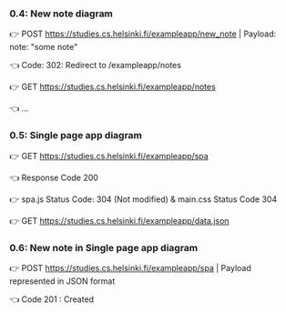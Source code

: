 ### 0.4: New note diagram

:point_right: POST https://studies.cs.helsinki.fi/exampleapp/new_note | Payload: note: "some note"

:point_left: 
Code: 302: Redirect to /exampleapp/notes

:point_right:
GET https://studies.cs.helsinki.fi/exampleapp/notes

:point_left: ...

### 0.5: Single page app diagram

:point_right: GET https://studies.cs.helsinki.fi/exampleapp/spa

:point_left: Response Code 200

:point_right: spa.js Status Code: 304 (Not modified) & main.css Status Code 304

:point_right: GET https://studies.cs.helsinki.fi/exampleapp/data.json

### 0.6: New note in Single page app diagram

:point_right: POST https://studies.cs.helsinki.fi/exampleapp/spa | Payload represented in JSON format

:point_left: Code 201 : Created
